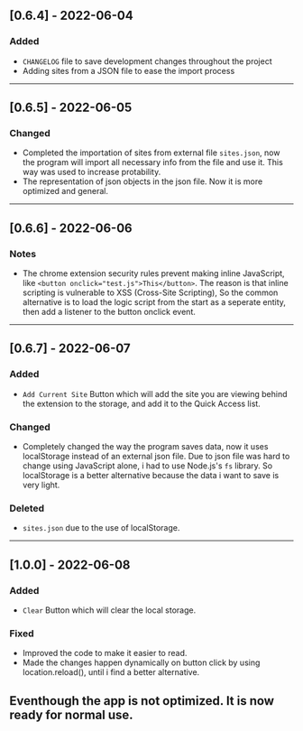 ## [0.6.4] - 2022-06-04


### Added
- `CHANGELOG` file to save development changes throughout the project
- Adding sites from a JSON file to ease the import process

---

## [0.6.5] - 2022-06-05


### Changed
- Completed the importation of sites from external file `sites.json`, now the program will import all necessary info from the file and use it. This way was used to increase protability.
- The representation of json objects in the json file. Now it is more optimized and general.
---

## [0.6.6] - 2022-06-06


### Notes
- The chrome extension security rules prevent making inline JavaScript, like ```<button onclick="test.js">This</button>```.
The reason is that inline scripting is vulnerable to XSS (Cross-Site Scripting), So the common alternative is to load the logic script from the start as a seperate entity, then add a listener to the button onclick event.
---

## [0.6.7] - 2022-06-07


### Added
- `Add Current Site` Button which will add the site you are viewing behind the extension to the storage, and add it to the Quick Access list.

### Changed
- Completely changed the way the program saves data, now it uses localStorage instead of an external json file. Due to json file was hard to change using JavaScript alone, i had to use Node.js's ```fs``` library. So localStorage is a better alternative because the data i want to save is very light.

### Deleted
- ```sites.json``` due to the use of localStorage.
---

## [1.0.0] - 2022-06-08


### Added
- `Clear` Button which will clear the local storage.

### Fixed
- Improved the code to make it easier to read.
- Made the changes happen dynamically on button click by using location.reload(), until i find a better alternative.

Eventhough the app is not optimized. It is now ready for normal use.
---
